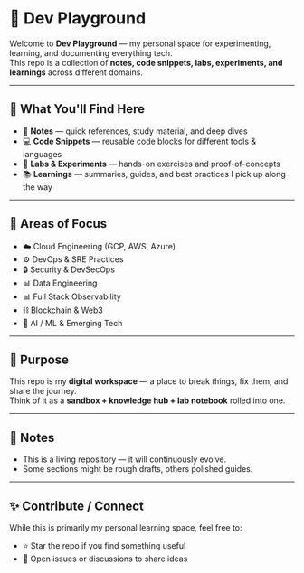 # 🚀 Dev Playground

Welcome to **Dev Playground** — my personal space for experimenting, learning, and documenting everything tech.  
This repo is a collection of **notes, code snippets, labs, experiments, and learnings** across different domains.  

---

## 📂 What You'll Find Here
- 📝 **Notes** — quick references, study material, and deep dives  
- 💻 **Code Snippets** — reusable code blocks for different tools & languages  
- 🧪 **Labs & Experiments** — hands-on exercises and proof-of-concepts  
- 📚 **Learnings** — summaries, guides, and best practices I pick up along the way  

---

## 🔧 Areas of Focus
- ☁️ Cloud Engineering (GCP, AWS, Azure)  
- ⚙️ DevOps & SRE Practices  
- 🔒 Security & DevSecOps  
- 📊 Data Engineering 
- 📊 Full Stack Observability  
- ⛓️ Blockchain & Web3  
- 🤖 AI / ML & Emerging Tech  

---

## 🌟 Purpose
This repo is my **digital workspace** — a place to break things, fix them, and share the journey.  
Think of it as a **sandbox + knowledge hub + lab notebook** rolled into one.  

---

## 📌 Notes
- This is a living repository — it will continuously evolve.  
- Some sections might be rough drafts, others polished guides.  

---

## ✨ Contribute / Connect
While this is primarily my personal learning space, feel free to:  
- ⭐ Star the repo if you find something useful  
- 🔗 Open issues or discussions to share ideas  